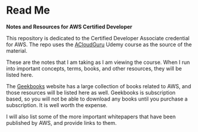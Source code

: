 # Read Me
**Notes and Resources for AWS Certified Developer**

This repository is dedicated to the Certified Developer Associate credential for AWS. The repo uses the [ACloudGuru](https://acloud.guru/dashboard) Udemy course as the source of the material.

These are the notes that I am taking as I am viewing the course. When I run into important concepts, terms, books, and other resources, they will be listed here.

The [Geekbooks](https://www.geekbooks.me/) website has a large collection of books related to AWS, and those resources will be listed here as well. Geekbooks is subscription based, so you will not be able to download any books until you purchase a subscription. It is well worth the expense.

I will also list some of the more important whitepapers that have been published by AWS, and provide links to them.
<!--stackedit_data:
eyJoaXN0b3J5IjpbLTIxMjc4MzIzMTUsLTY0OTI1NDI5NywxOT
UzMzEzODQ4LDg4MTc0MDcyMywtMTg3MDU3NTI5MF19
-->